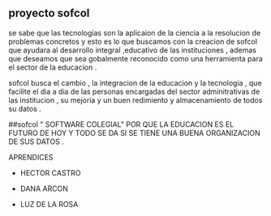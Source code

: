 ## proyecto sofcol 

se sabe que las tecnologias son la aplicaion de la ciencia a la resolucion de problemas concretos y esto es lo que buscamos 
con la creacion de sofcol que ayudara al  desarrollo integral ,educativo de las instituciones ,
ademas que deseamos que sea gobalmente reconocido como una herramienta para el sector de la educacion .

sofcol busca el cambio , la integracion de la educacion y la tecnologia , que facilite el dia a dia de las personas encargadas 
del sector adminitrativas de las institucion , su mejoria y un buen redimiento y almacenamiento de todos su datos .

##sofcol " SOFTWARE COLEGIAL"
POR QUE LA EDUCACION ES EL FUTURO DE HOY Y TODO SE DA SI SE TIENE UNA BUENA ORGANIZACION DE SUS DATOS .

APRENDICES

* HECTOR CASTRO 


* DANA ARCON 


* LUZ DE LA ROSA 
